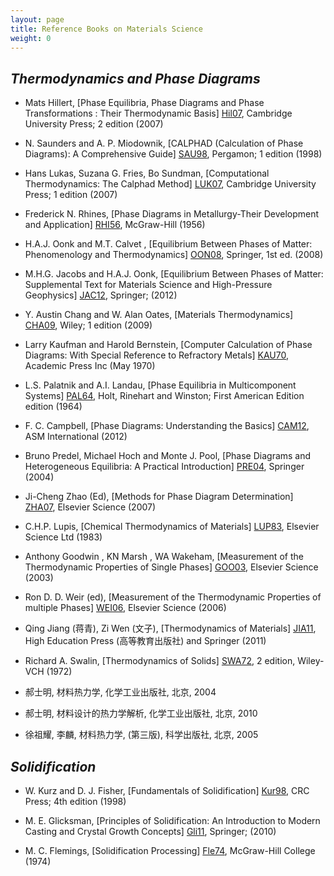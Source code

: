 ```yaml
---
layout: page
title: Reference Books on Materials Science
weight: 0
---
```


## _Thermodynamics and Phase Diagrams_

- Mats Hillert, [Phase Equilibria, Phase Diagrams and Phase Transformations : Their Thermodynamic Basis] [Hil07], Cambridge University Press; 2 edition (2007)

[Hil07]: https://www.amazon.com/Phase-Equilibria-Diagrams-Transformations-Thermodynamic/dp/0521853516

- N. Saunders and A. P. Miodownik, [CALPHAD (Calculation of Phase Diagrams): A Comprehensive Guide] [SAU98], Pergamon; 1 edition (1998)

[SAU98]: https://www.amazon.com/CALPHAD-Calculation-Phase-Diagrams-Comprehensive/dp/0080421296

- Hans Lukas, Suzana G. Fries, Bo Sundman, [Computational Thermodynamics: The Calphad Method] [LUK07], Cambridge University Press; 1 edition (2007) 

[LUK07]: https://www.amazon.com/Computational-Thermodynamics-Calphad-Hans-Lukas/dp/0521868114

-  Frederick N. Rhines, [Phase Diagrams in Metallurgy-Their Development and Application] [RHI56], McGraw-Hill (1956) 

[RHI56]: https://www.amazon.com/Phase-Diagrams-Metallurgy-Development-Application/dp/0070520704

-  H.A.J. Oonk and M.T. Calvet , [Equilibrium Between Phases of Matter: Phenomenology and Thermodynamics] [OON08], Springer, 1st ed. (2008)

[OON08]: https://www.amazon.com/Equilibrium-Between-Phases-Matter-Thermodynamics/dp/9048175429

-  M.H.G. Jacobs and H.A.J. Oonk, [Equilibrium Between Phases of Matter: Supplemental Text for Materials Science and High-Pressure Geophysics] [JAC12], Springer; (2012)  

[JAC12]: https://www.amazon.com/Equilibrium-Between-Phases-Matter-Thermodynamics/dp/9048175429

-  Y. Austin Chang and W. Alan Oates, [Materials Thermodynamics] [CHA09], Wiley; 1 edition (2009)  

[CHA09]: https://www.amazon.com/Materials-Thermodynamics-Wiley-Processing-Engineering/dp/0470484144

-  Larry Kaufman and Harold Bernstein, [Computer Calculation of Phase Diagrams: With Special Reference to Refractory Metals] [KAU70], Academic Press Inc (May 1970)   

[KAU70]: https://www.amazon.com/Computer-Calculation-Phase-Diagrams-Refractory/dp/012402050X

-  L.S. Palatnik and A.I. Landau, [Phase Equilibria in Multicomponent Systems] [PAL64], Holt, Rinehart and Winston; First American Edition edition (1964) 

[PAL64]: https://www.amazon.com/Equilibria-Multicomponent-Systems-Landau-Palatnik/dp/B003PXTPMI

-  F. C. Campbell, [Phase Diagrams: Understanding the Basics] [CAM12], ASM International (2012) 

[CAM12]: https://www.amazon.com/Phase-Diagrams-Understanding-F-Campbell/dp/1615038353

-  Bruno Predel, Michael Hoch and Monte J. Pool, [Phase Diagrams and Heterogeneous Equilibria: A Practical Introduction] [PRE04], Springer (2004) 

[PRE04]: https://www.amazon.com/Phase-Diagrams-Heterogeneous-Equilibria-Introduction/dp/3642057276

-  Ji-Cheng Zhao (Ed), [Methods for Phase Diagram Determination] [ZHA07], Elsevier Science (2007)

[ZHA07]: https://www.amazon.com/Methods-Phase-Diagram-Determination-Ji-Cheng/dp/0080446299

-  C.H.P. Lupis, [Chemical Thermodynamics of Materials] [LUP83], Elsevier Science Ltd (1983) 

[LUP83]: https://www.amazon.com/Chemical-Thermodynamics-Materials-C-H-P-Lupis/dp/0444007792

-  Anthony Goodwin , KN Marsh , WA Wakeham, [Measurement of the Thermodynamic Properties of Single Phases] [GOO03], Elsevier Science (2003)  

[GOO03]: https://www.amazon.com/Measurement-Thermodynamic-Propertie*perimental-Thermodynamics/dp/0444509313

-  Ron D. D. Weir (ed), [Measurement of the Thermodynamic Properties of multiple Phases] [WEI06], Elsevier Science (2006) 

[WEI06]: https://www.amazon.com/Measurement-Thermodynamic-Propertie*perimental-Thermodynamics/dp/0444519777

-  Qing Jiang (蒋青), Zi Wen (文子), [Thermodynamics of Materials] [JIA11], High Education Press (高等教育出版社) and Springer (2011) 

[JIA11]: https://www.amazon.com/Thermodynamics-Materials-Qing-Jiang/dp/3642147178

-  Richard A. Swalin, [Thermodynamics of Solids] [SWA72], 2 edition, Wiley-VCH (1972)

[SWA72]: https://www.amazon.com/Thermodynamics-Solids-2nd-Richard-Swalin/dp/0471838543

-  郝士明, 材料热力学, 化学工业出版社, 北京, 2004

-  郝士明, 材料设计的热力学解析,  化学工业出版社, 北京, 2010

-  徐祖耀, 李麟, 材料热力学,  (第三版), 科学出版社, 北京, 2005

## _Solidification_

- W. Kurz and D. J. Fisher, [Fundamentals of Solidification] [Kur98], CRC Press; 4th edition (1998)

[Kur98]: https://amazon.com/Fundamentals-Solidification-W-Kurz/dp/0878498044

- M. E. Glicksman, [Principles of Solidification: An Introduction to Modern Casting and Crystal Growth Concepts] [Gli11], Springer; (2010)

[Gli11]: https://amazon.com/Principles-Solidification-Introduction-Casting-Concepts/dp/1441973435

- M. C. Flemings, [Solidification Processing] [Fle74], McGraw-Hill College (1974)

[Fle74]: https://www.amazon.com/Solidification-Processing-Materials-Science-Engineering/dp/007021283X
